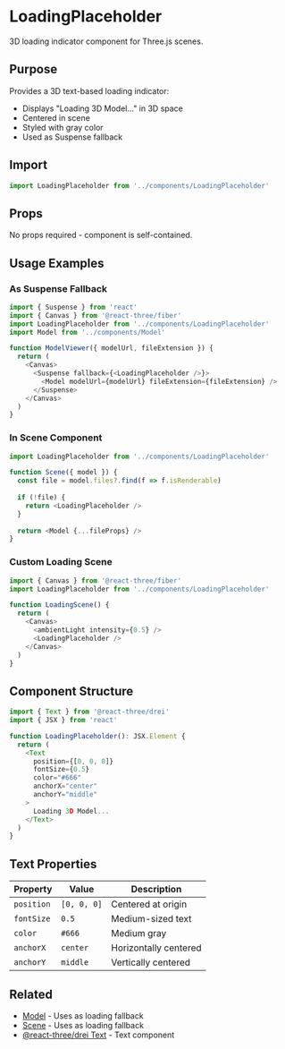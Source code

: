 # LoadingPlaceholder

3D loading indicator component for Three.js scenes.

## Purpose

Provides a 3D text-based loading indicator:
- Displays "Loading 3D Model..." in 3D space
- Centered in scene
- Styled with gray color
- Used as Suspense fallback

## Import

```typescript
import LoadingPlaceholder from '../components/LoadingPlaceholder'
```

## Props

No props required - component is self-contained.

## Usage Examples

### As Suspense Fallback

```typescript
import { Suspense } from 'react'
import { Canvas } from '@react-three/fiber'
import LoadingPlaceholder from '../components/LoadingPlaceholder'
import Model from '../components/Model'

function ModelViewer({ modelUrl, fileExtension }) {
  return (
    <Canvas>
      <Suspense fallback={<LoadingPlaceholder />}>
        <Model modelUrl={modelUrl} fileExtension={fileExtension} />
      </Suspense>
    </Canvas>
  )
}
```

### In Scene Component

```typescript
import LoadingPlaceholder from '../components/LoadingPlaceholder'

function Scene({ model }) {
  const file = model.files?.find(f => f.isRenderable)
  
  if (!file) {
    return <LoadingPlaceholder />
  }
  
  return <Model {...fileProps} />
}
```

### Custom Loading Scene

```typescript
import { Canvas } from '@react-three/fiber'
import LoadingPlaceholder from '../components/LoadingPlaceholder'

function LoadingScene() {
  return (
    <Canvas>
      <ambientLight intensity={0.5} />
      <LoadingPlaceholder />
    </Canvas>
  )
}
```

## Component Structure

```typescript
import { Text } from '@react-three/drei'
import { JSX } from 'react'

function LoadingPlaceholder(): JSX.Element {
  return (
    <Text
      position={[0, 0, 0]}
      fontSize={0.5}
      color="#666"
      anchorX="center"
      anchorY="middle"
    >
      Loading 3D Model...
    </Text>
  )
}
```

## Text Properties

| Property | Value | Description |
|----------|-------|-------------|
| `position` | `[0, 0, 0]` | Centered at origin |
| `fontSize` | `0.5` | Medium-sized text |
| `color` | `#666` | Medium gray |
| `anchorX` | `center` | Horizontally centered |
| `anchorY` | `middle` | Vertically centered |

## Related

- [Model](./Model.md) - Uses as loading fallback
- [Scene](./Scene.md) - Uses as loading fallback
- [@react-three/drei Text](https://github.com/pmndrs/drei#text) - Text component
